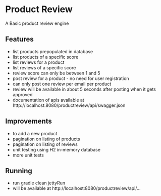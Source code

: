 # Product Review
A Basic product review engine

## Features
* list products prepopulated in database
* list products of a specific score
* list reviews for a product
* list reviews of a specific score
* review score can only be between 1 and 5
* post review for a product - no need for user registration
* can only post one review per email per product
* review will be available in about 5 seconds after posting when it gets approved
* documentation of apis available at http://localhost:8080/productreview/api/swagger.json

## Improvements
* to add a new product
* pagination on listing of products
* pagination on listing of reviews
* unit testing using H2 in-memory database
* more unit tests

## Running
* run gradle clean jettyRun
* will be available at http://localhost:8080/productreview/api/...


